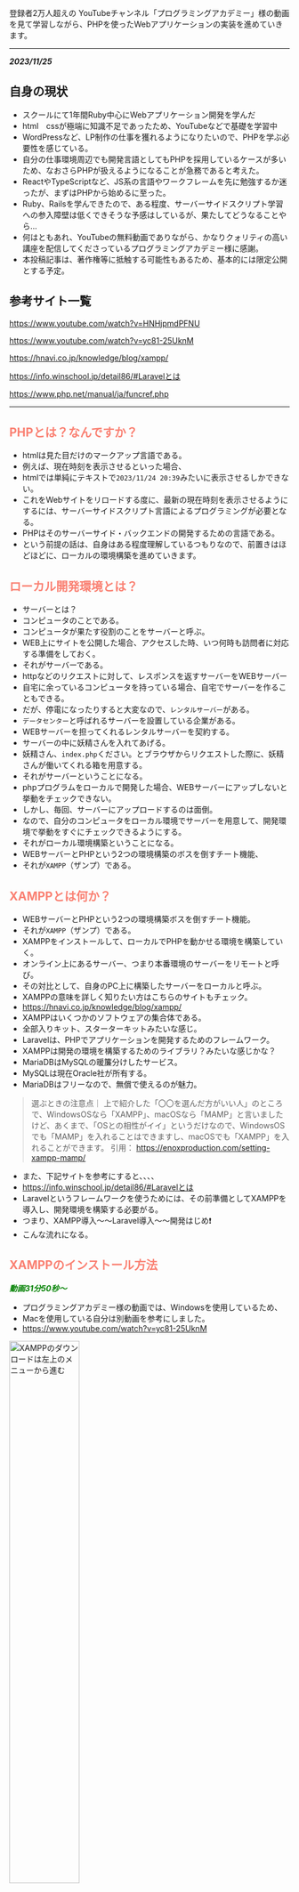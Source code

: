 登録者2万人超えの YouTubeチャンネル「プログラミングアカデミー」様の動画を見て学習しながら、PHPを使ったWebアプリケーションの実装を進めていきます。

<hr>

***2023/11/25***

## 自身の現状
- スクールにて1年間Ruby中心にWebアプリケーション開発を学んだ
- html　cssが極端に知識不足であったため、YouTubeなどで基礎を学習中
- WordPressなど、LP制作の仕事を獲れるようになりたいので、PHPを学ぶ必要性を感じている。
- 自分の仕事環境周辺でも開発言語としてもPHPを採用しているケースが多いため、なおさらPHPが扱えるようになることが急務であると考えた。
- ReactやTypeScriptなど、JS系の言語やワークフレームを先に勉強するか迷ったが、まずはPHPから始めるに至った。
- Ruby、Railsを学んできたので、ある程度、サーバーサイドスクリプト学習への参入障壁は低くできそうな予感はしているが、果たしてどうなることやら...
- 何はともあれ、YouTubeの無料動画でありながら、かなりクォリティの高い講座を配信してくださっているプログラミングアカデミー様に感謝。
- 本投稿記事は、著作権等に抵触する可能性もあるため、基本的には限定公開とする予定。



## 参考サイト一覧

https://www.youtube.com/watch?v=HNHjpmdPFNU

https://www.youtube.com/watch?v=yc81-25UknM

https://hnavi.co.jp/knowledge/blog/xampp/

https://info.winschool.jp/detail86/#Laravelとは

https://www.php.net/manual/ja/funcref.php


<hr>

## <font color="Salmon">PHPとは？なんですか？</font>

- htmlは見た目だけのマークアップ言語である。
- 例えば、現在時刻を表示させるといった場合、
- htmlでは単純にテキストで`2023/11/24 20:39`みたいに表示させるしかできない。
- これをWebサイトをリロードする度に、最新の現在時刻を表示させるようにするには、サーバーサイドスクリプト言語によるプログラミングが必要となる。
- PHPはそのサーバーサイド・バックエンドの開発するための言語である。
- という前提の話は、自身はある程度理解しているつもりなので、前置きはほどほどに、ローカルの環境構築を進めていきます。


## <font color="Salmon">ローカル開発環境とは？</font>

- サーバーとは？
- コンピュータのことである。
- コンピュータが果たす役割のことをサーバーと呼ぶ。
- WEB上にサイトを公開した場合、アクセスした時、いつ何時も訪問者に対応する準備をしておく。
- それがサーバーである。
- httpなどのリクエストに対して、レスポンスを返すサーバーをWEBサーバー
- 自宅に余っているコンピュータを持っている場合、自宅でサーバーを作ることもできる。
- だが、停電になったりすると大変なので、`レンタルサーバー`がある。
- `データセンター`と呼ばれるサーバーを設置している企業がある。
- WEBサーバーを担ってくれるレンタルサーバーを契約する。
- サーバーの中に妖精さんを入れてあげる。
- 妖精さん、`index.php`ください。とブラウザからリクエストした際に、妖精さんが働いてくれる箱を用意する。
- それがサーバーということになる。
- phpプログラムをローカルで開発した場合、WEBサーバーにアップしないと挙動をチェックできない。
- しかし、毎回、サーバーにアップロードするのは面倒。
- なので、自分のコンピュータをローカル環境でサーバーを用意して、開発環境で挙動をすぐにチェックできるようにする。
- それがローカル環境構築ということになる。
- WEBサーバーとPHPという2つの環境構築のボスを倒すチート機能、
- それが`XAMPP`（ザンプ）である。


## <font color="Salmon">XAMPPとは何か？</font>

- WEBサーバーとPHPという2つの環境構築ボスを倒すチート機能。
- それが`XAMPP`（ザンプ）である。
- XAMPPをインストールして、ローカルでPHPを動かせる環境を構築していく。
- オンライン上にあるサーバー、つまり本番環境のサーバーをリモートと呼び。
- その対比として、自身のPC上に構築したサーバーをローカルと呼ぶ。
- XAMPPの意味を詳しく知りたい方はこちらのサイトもチェック。
- https://hnavi.co.jp/knowledge/blog/xampp/
- XAMPPはいくつかのソフトウェアの集合体である。
- 全部入りキット、スターターキットみたいな感じ。
- Laravelは、PHPでアプリケーションを開発するためのフレームワーク。
- XAMPPは開発の環境を構築するためのライブラリ？みたいな感じかな？
- MariaDBはMySQLの暖簾分けしたサービス。
- MySQLは現在Oracle社が所有する。
- MariaDBはフリーなので、無償で使えるのが魅力。


> 選ぶときの注意点｜
上で紹介した「〇〇を選んだ方がいい人」のところで、WindowsOSなら「XAMPP」、macOSなら「MAMP」と言いましたけど、あくまで、「OSとの相性がイイ」というだけなので、WindowsOSでも「MAMP」を入れることはできますし、macOSでも「XAMPP」を入れることができます。
引用： https://enoxproduction.com/setting-xampp-mamp/

- また、下記サイトを参考にすると、、、、
- https://info.winschool.jp/detail86/#Laravelとは
- Laravelというフレームワークを使うためには、その前準備としてXAMPPを導入し、開発環境を構築する必要がる。
- つまり、XAMPP導入〜〜Laravel導入〜〜開発はじめ❗️
- こんな流れになる。




## <font color="Salmon">XAMPPのインストール方法</font>
***<font color="Green">動画31分50秒〜</font>***

- プログラミングアカデミー様の動画では、Windowsを使用しているため、
- Macを使用している自分は別動画を参考にしました。
- https://www.youtube.com/watch?v=yc81-25UknM
 

<img src="https://qiita-image-store.s3.ap-northeast-1.amazonaws.com/0/3486945/0376318e-87e4-d45f-3157-a64bcd2cb053.jpeg" alt="XAMPPのダウンロードは左上のメニューから進む" width=50% height=50%>


<img src="https://qiita-image-store.s3.ap-northeast-1.amazonaws.com/0/3486945/a0296545-e8d2-03a0-33c9-8f77cf2c0b18.jpeg" alt="XAMPPは一番新しいverのサイズが小さい方を選ぶ" width=50% height=50%>


- `xampp-osx-8.2.4-0-installer.app”は、開発元を検証できないため開けません。`
- このエラーが出た場合の対処は、、、

```
- 環境設定
- プライバシーとセキュリティ
- 一般タブ
- AppStoreに変更
- このまま開くをクリック
```

- これでアプリを開けました。
- あとは画面に従って`next`をクリック。
- インストールは5分くらいで完了します。


## <font color="Salmon">XAMPPの基本的な使い方</font>
- 基本的な使い方としては
- PHPの開発環境では毎回これを起動させる。
- そうすることで、ApacheやMySQLをすぐに起動させることができる。
- 使用するのは`Manage Server`タブの`Apache`や`MySQL`を`start`し、`Running...`状態して使用する。
- まずはローカルサーバーにアクセスしてみる。
- ブラウザで`localhost`と入力してEnterを押すと、、、、
- `http://localhost/dashboard/`という自分のPCローカルサーバーにブラウザがアクセスし、XAMPPのダッシュボード画面が開く。
- これはRailsでいうところの`Rails server`みたいなもんかな。。。
- ApacheとMySQLをrunningさせた状態で、ダッシュボードの`phpadmin`にアクセスすると、
- 以下のような管理画面になる。
- エラーになるときはMySQLを起動し忘れているなどの原因が考えられる。

<img src="https://qiita-image-store.s3.ap-northeast-1.amazonaws.com/0/3486945/08fa6d86-72dd-9903-28a0-c67c1467ed7e.jpeg" alt="" width=50% height=50%>


## <font color="Salmon">XAMPPの場合htdocs = localhost</font>
- XAMPPの場合htdocs = localhostとなる。
- VScodeでFinderからapplication/XAMPP/htdocsを開く。
- この`htdocs`がローカルの開発環境となるわけだ。
- Finderでこの`htdocs`をデスクトップへ移動させると、エイリアス（ショートカット）を作成できる。
- なので、やりたいひとはデスクトップにショートカット作っておくのも良い。
- 試しに、htdocs内で、htmlファイルとphpファイルを作ってみる。
- `test01:html`を新規作成
- `http://localhost/test01.html`にブラウザからアクセス
- すると、ローカルホストで開くことができた。

```html
<!DOCTYPE html>
<html lang="en">
<head>
  <meta charset="UTF-8">
  <meta name="viewport" content="width=device-width, initial-scale=1.0">
  <title>Document</title>
</head>
<body>
  <h1>localhost == htdocs なんです！</h1>
</body>
</html>
```


- またphpファイルも作ってみる。
- `test02.php`をhtdocsディレクトリ配下に作成


```php
<?php
  echo "おはようございます！";
?>
```

<img src="https://qiita-image-store.s3.ap-northeast-1.amazonaws.com/0/3486945/7455d00f-f0f4-d4f4-7eca-7ffcfd487958.jpeg" alt="" width=50% height=50%>


- 同様にphpファイルもローカルホスト上で表示させることができた。
- めっちゃ便利だな。XAMPP！
- でもLaravelとは何が違うんだろう、、、？
- MySQLとか、ターミナルとかでいじるのが普通だと思っていたから、こんな簡単に環境構築できてしまうとなんか拍子抜けだけど、、
- あれ、しかも、これGit管理できてないじゃん。
- GitHubに草生やせないじゃん_？？？？
- これ、XAMPPは、便利だけれど、企業の開発環境としてはほぼ使われないようだね。。。
- まぁ、この動画では、PHPのプログラミングにフォーカスした学習をするって感じになるね。
- 実際は、フレームワークの`Laravel`をインストールし、docker.composeで仮想環境を作って、その中でMySQLとかをいじる感じになるんじゃないかなぁと思う。
- ローカルのWebサーバーとしては、Macの場合、Apacheがプリインストールされているっぽい。
- なので、実質、LaravelとDocker、そしてMySQLの環境構築をやるのが、より実践的かもしんないね。
- `artisan serve`コマンドでlocalhost:8080ポートを指定したりすればいいのかなぁ？
- よく分からんけど、XAMPPは、まぁそんながっつり学ばなくても良さそうだぉ。



## <font color="Salmon">XAMPPの初期設定と初めてのPHPプログラミング</font>

***2023/11/26***
***動画37分25秒〜***


- `PHPinfo`を開くと、PHPのバージョン情報や設定が確認できる。
- 日付が`ドイツ・ベルリン`の時刻になってしまっているのでAsia/Tokyoに変更する
- `/Applications/XAMPP/etc/php.ini`ファイルを開く。
- VScodeで編集する

```ini
[Date]
; Defines the default timezone used by the date functions
; http://php.net/date.timezone
date.timezone=Europe/Berlin
```

```diff_ini
[Date]
; Defines the default timezone used by the date functions
; http://php.net/date.timezone
+ date.timezone=Asia/Tokyo
```
- これでApacheをストップさせて
- 再起動すると、Asisa/Tokyoに更新される。


***続いてMySQLを起動していく***

- `MySQL Database`を`start`で起動させる
-  `phpMyAdmin`ページを開く
- まずはパスワードを設定する
- ここはMySQL（MariaDB）を扱うページだ。
- ページ上部タブ`ユーザーアカウント`メニューをクリック
- `	root	localhost`という項目の`権限を編集をクリック`
- `change password`（パスワードを変更する）という項目をクリック
- 任意のパスワードを入力します。
- `*******`
- これで実行ボタンをクリックするとパスワードが更新される。
- この状態で`phpMyAdmiin`をリロードすると、エラーが表示される。
- パスワードを変更したことによるエラーである。
- 続いてこれを解消する。
- まずは、パス`/Applications/XAMPP/xamppfiles/phpmyadmin/config.inc.php`というファイルを開く。
- 以下の行に、先ほどのパスワードを追記してあげる。
- 権限者であることの警告がVScodeで出た場合は、承認して進める。

```diff_php:XAMPP/xamppfiles/phpmyadmin/config.inc.php
省略
...
+ $cfg['Servers'][$i]['password'] = '*********';
...
省略
```
- これで`phpMyAdmin`をリロードをすれば、元通り管理画面が出てくるようになる。
- これでOK。


<hr>

***初めてのPHPプログラミング(動画46分45秒〜)***

- これは、別動画でやったのと同様。

```php:test02.php
<?php
  echo "おはようございます！";
  echo 'Hello World!';
?>
```
- `http://localhost/test02.php`にブラウザでアクセス。
- これでテキストが表示される。
- これで、初めてのPHPプログラミング完了。

<hr>

***この動画で作っていく見本のアプリケーション***
- シンプルなPostのアプリを作る。
- `Ruby on Rails`で使った`scaffold`ライブラリで簡単に作れるあのやつ！
- 基本的なCRUDアプリケーションを作っていく。




## <font color="Salmon">PHPの書き方</font>

***phpの特徴***
- phpの書き方
- echo文の書き方
- シングルクォート、ダブルクォート
- phpはWebアプリケーションの開発のために作られたWebアプリ開発特化型のスクリプト言語である。
- 特徴として`<?php ?>`をhtmlに入れることで、html上でphpのプログラムを実行させることができる。
- 実際にhtmlにphpを書き込むのは非推奨じゃないかなぁ、、、？
- 半角スペースと改行は、単語の区切りという同じ意味を持つ。
- `;`セミコロンは、文章の終わりを示す。
- `''`シングルクォートや、`""`ダブルクォート→どちらも同じ`String`として扱われる。
- この辺はhtmlやrubyのerbファイルと同じかな。


***ポイント・注意点***

:::note info
半角スペースと改行は、単語の区切りという同じ意味を持つ。
:::

:::note warn
・改行の数はいくつ入れても、1つとして扱われる。
・全角スペースはエラーになるので注意
:::

:::note info
`.php`ファイルの中に、<DOCTYPE!>を宣言し、htmlを記述することができる。
これはおそらくRubyでいうところの`index.html.erb`みたいなものかなぁと思われる。
:::

- 総括すると、phpは最終的にhtmlとして表示する。
- phpはWebアプリケーション開発に特化して作られたスクリプト言語である。


***2023/11/27***

## <font color="Salmon">PHPの変数について</font>

- `chapter2`ディレクトリ作成
- そこに`1-2.php`ファイル作成
- 簡単なhtmlを作成していく
- `!`でtubキー、
- もしくは`html:5`でエンター
- bodyタグに`<?php?>`を実装
- 適当に`echo`する。
- VScodeにはオートセーブ機能を付けられる。（任意）
- 保存したらローカルホストサーバーを確認。
- ブラウザで`localhost/chapter2/1-2.php`にアクセス。
- echoが反映されている事を確認。
- さらにh1タグも入れてみる。
- `<?php echo '<h1>テキスト</h1>' ?>`
- こんな感じにできる！
- 確認できたら、このコードはもう使わないので、消すかコメントアウトしてOK。
- 続いて、適当に変数を定義し、適当にstringを入力する。

```php
<?php
  $name = '<h1>Hello World!</h1>';
  echo $name;
?>
```


:::note info
なぜ`localhost/...`というパスなのか？
これは`Apache`の設定によるものである！
知らなかった、、、💦
なお、Apacheは`Mac OS X`だとプリインストールされている模様。
つまり、Macの場合、`XAMPP`をわざわざ導入しなくても良い。
:::

:::note info
- なお、echoとprintは意味はほぼ同じ。
- だが、微妙に挙動が違う。
- 初心者の段階では気にしなくて良いらしい。
- `echo '<br/>';`または`echo '<br>';`で改行を挿入できる。
- シングルorダブルクォートで囲ってあげないとダメなので注意。
:::

:::note info
- プログラムは上から順番に実行される。
- これは基本だけど、重要。
:::

ここまでのコード
```php:htdocs/chapter2/1-2.php
<!DOCTYPE html>
  <html lang="en">
    <head>
      <meta charset="UTF-8">
      <meta name="viewport" content="width=device-width, initial-scale=1.0">
      <title>php_beginning</title>
    </head>
    <body>
      <?php
        $name = '<h1>Hello World!</h1>';
        echo $name;
        echo '<br>';
        echo $name;
        echo "<br/>";
        echo $name;
        // コメント
      ?>
    </body>
  </html>
```

ローカルホストで確認すると、このように画面に反映された。

<img src="https://qiita-image-store.s3.ap-northeast-1.amazonaws.com/0/3486945/21726b91-36b5-acd6-0d95-6ef38e8fc5be.jpeg" alt="Chapter2の実装後の画面" width=50% height=50%>

Chapter2はここまで。

<hr>

***2023/11/28***

## <font color="Salmon">PHPのデータ型（整数型）について</font>

- `chapter3`ディレクトリを作成
- `1-3.php`ファイルを作成
- 例に倣って`html`ファイルを生成
- （`html:5`または`!`でhtml基本のコードを自動生成）
- `<body>`タグ内に`<?php?>`タグを入れる
- 適当に変数を定義し、`string`を代入する。
- 変数を`echo`する
- 一旦、localhostでブラウザを確認。
- `http://localhost/chapter3/1-3.php`
- ここから新しい内容
- `echo 10;`とすると、データ型の`10`が出力される。
- `echo '10';`はString型なので注意。
- データ型の種類、integerなのかstringなのかを理解する。

```php
<body>
  <?php
    $name = 'Hello!';
    echo $name;
    echo '<br>';

    $number = 10 + 10;
    echo $number;
    echo '<br>';

    $string = '10 + 10';
    echo $string;
    echo '<br>';
  ?>
</body>
```

<img src="https://qiita-image-store.s3.ap-northeast-1.amazonaws.com/0/3486945/d745bbd2-dbdc-878d-e5dd-ed0400ba6262.jpeg" alt="integer型とstring型の違いの結果" width=50% height=50%>

chpater3はここまで。

<hr>

***2023/12/02***

## <font color="Salmon">PHPの基本データ型について</font>

- まずはChapter4ディレクトリを作成
- その配下に1-4.phpファイルを作る
- いつも通り htmlを基本コードを実装
- bodyタグにphpを宣言する。

:::note info
演算とは= ある値から別の値を作り出すこと。
例えば 3+5=8 は、2つの値から1つ値を出力するよは演算の中でも`二項演算`と呼ぶ。
他には、単項演算や三項演算などがある。
:::

- 文字列の結合演算とは、二項演算では、「あああ」+「いいい」
- `echo "あああ" . "いいい";`
- これで出力は`あああいいい`となる。
- Rubyでは+だった気がするけど、
- PHPでは、結合演算は「ドット」なんだね。

:::note info
結合演算は`左結合`と呼ばれ、左から順番に結合される。
なお、2つだけでなく3以上の結合も可能。
:::

- 整数、少数の結合演算もできる。

```php
$x = 0.1 + 0.2 -0.5;
echo $x
// => -0.2
```
:::note alert
要暗記❗️
整数型 = `int型`
少数型 = `float型`
論理型 = `bool型`
:::

- 論理型で重要な演算を紹介！
- `論理和`と`論理積`

:::note warn
論理和 = `または` `OR` という意味。
`a || b` もしくは`a or b`で表せる。
:::

:::note warn
論理積 = `かつ` `AND` という意味。
`a && b` もしくは`a and b`で表せる。
:::

- 上記は論理型における二項演算である。
- 論理型における単項演算がある。
- それは`!`をつける逆転だ

```php
$x = ! TRUE;
echo $x;
// => FALSE（意味が逆転する。破壊的なのかな？）
```

:::note info
$結婚相手の希望 = ! ブサイク;
=> 結婚相手はブサイクじゃない人
:::

以上、4つは基本であり超重要‼️
覚えておこう‼️

```php:おさらい
文字列型 `string型`
整数型 `int型`
少数型 `float型`
論理型 `bool型`
```


***2023/12/03***

## <font color="Salmon">PHPのNULL型とキャスト演算</font>

- 前回は基本データ型4つを覚えた。
- 今回はNULL型を学ぶ
- さらにキャスト演算も学ぶ


    // データ型：NULL型とキャスト演算について学ぶ
    // $x = NULL;
    // booleanなどの真偽値やNULLなどは大文字で書くのが慣例となっている。
    // NULLとは「無」を表すためのデータ型である。
    // 変数名には日本語も使えるものの、実用上、ほぼ英語しか使用しないので注意。
    // $Saturday_job = TRUE;
    // $Saturday_job_yes_or_no = TRUE or FALSE;
    // $Saturday_job_yes_or_no = "そもそも仕事してない"; = NULL;
    // このような真偽値ではない第三の選択肢を表すことなどに使う。
    // LINE ID教えて = いいよ=TRUE, いやだ=FALSE, ID持ってない=NULL;
    // PHPのデータ型は全部で10個ある。そのうちここまで5個覚えたましたね。
    // キャスト演算は単項演算
    // キャストとは型変換のことを指す。
    // ドル => 円, グラム => キロ, など

    // 重要な構文 var_dump;（正確には関数）
    var_dump(1);
    echo '<br>';
    // => int(1)
    // この構文はecho同様、出力するメソッドである。
    // 値と値のデータ型をセットで出力するというメソッドである。
    // htmlで表現する時には使わないが、上記の通り詳細な情報を教えてくれるので、デバッグの時によく使うらしい。

```php
    var_dump(1);
    echo '<br>';
    var_dump('1');
```

- 出力結果はこうなる。
- デバッグの際、数値とStringの違いがあることが、このメソッドを使うと分かる。

<img src="https://qiita-image-store.s3.ap-northeast-1.amazonaws.com/0/3486945/7c42943e-f9be-81e2-763e-13a903aa50e1.jpeg" alt="var_dumpの出力例画像" width=50% height=50%>

- また、`var_dump`は変数に対しても使うことができる。

```php
    $x = TRUE;
    var_dump($x);
    // 出力結果 => bool(true)
```

:::note info
- 用途としては、コードが肥大化した時、`変数`が何に対して付けられているか分からなくなることがあるので、そんな時に`var_dump`をよく使用する。
:::


***続いてはキャスト演算について***

```php
    $to_s = (string) 10;
    var_dump($to_s);
    echo '<br>';

    $to_i = (int) '10';
    var_dump($to_i);
    echo '<br>';
```

<img src="https://qiita-image-store.s3.ap-northeast-1.amazonaws.com/0/3486945/a2e5f365-a6bc-6160-5748-a58d411032c9.jpeg" alt="var_dumpを応用した変換事例" width=50% height=50%>

- `string(2)`の`2`というのは、文字列の文字数を表している。

:::note info
- このように、`( )`の中のデータ型に変換するという`var_dump`の使い方の応用。
- すべての変換規則を覚える必要はない。複雑すぎるので。
:::


***PHPの暗黙の型変換***

```php
    // phpの暗黙の型変換
    $xx =  '10' + '10';
    echo $xx;
    echo '<br>';
    var_dump($xx);
    echo '<br>';
```

<img src="https://qiita-image-store.s3.ap-northeast-1.amazonaws.com/0/3486945/4be5b377-ac2e-c19d-5480-9888af5c6eb8.jpeg" alt="php暗黙の型変換の事例" width=50% height=50%>

- 無理やりcastキャストしてくれる。
- こういうのを`弱い型付けの言語`と呼ぶ。
- 逆に勝手に型変換してくれない言語を`強い型付けの言語`と呼ぶ
- `JavaScript`も暗黙の型変換してくれる弱い型付けと呼ばれるらしい。
- 確か、`Ruby`は勝手に型変換してくれなかった気がする、、、
- 本来は、'' で囲っているので、Stringであるため、'1010'となるはずだが、phpは暗黙的に数値として判断してくれ、よしなに取り計らってくれるようだ。

:::note alert
- 優しい反面、バグの温床にもなっているので注意。
- 何よりも正しいデータ型でプログラミングすることが重要である。
:::

<br>
<hr>

## <font color="Salmon">PHPの if文 について</font>

- if文
- else文
- まずはこの2つをマスターしていこう。


```php
// TRUEの場合

if (TRUE) {
      echo '真偽値はTRUEです
      echo '<br>';
    }
    echo 'if関数の外側の出力だよ';
    echo '<br>';

// 出力 => 真偽値はTRUEです
//        if関数の外側の出力だよ
```

```php
// FALSEの場合

    if (FALSE) {
      echo '真偽値はTRUEです';
      echo '<br>';
    }
    echo 'if関数の外側の出力だよ';
    echo '<br>';

// 出力 => if関数の外側の出力だよ
// if関数内の処理は実行されず、関数の外側のechoだけ出力される。
```

***()の中身には変数を入れることもできる。***

```php
<?php
    $bool = TRUE;
    if ($bool) {
      $x = 5 + 3;
      echo $x;
      echo '<br>';
    }
    echo 'if関数の外側の出力だよ';
    echo '<br>';
?>
```

```terminal:出力結果
=> 8
=> if関数の外側の出力だよ
```

- 前回のおさらい論理和 OR　と、論理積 ANDだ。
- (TRUE || FALSE) = TRUEとなる。 
- (TRUE $$ FALSE) = FALSEとなる。 
- これに加えて、今回は ***比較演算*** を覚えよう。


```php
    var_dump(1 < 2); // => bool(true)
    echo '<br>';
    var_dump(1 > 2); // => bool(false)
    echo '<br>';
```

- ()の中身を比較演算にすることで、TRUEかFALSEを導き出す。
- さらに`var_dump`でデータ型とその処理結果を出力してくれる。
- 比較演算子については、ほぼRubyと同じなので大体理解しているのでOK。


```php
    var_dump(1 != 2); // bool(true) 逆の真偽値を返すので、等しくない場合にTRUEを返す
    echo '<br>';
    var_dump(1 != 1); // bool(false) 逆の真偽値を返すので、等しい場合にFALSEを返す
    echo '<br>';
```

:::note info
`!`（エクスクラメーションマーク）がつくと、逆の意味になる点には注意しておこう！
`!`は、たしかメソッドにつけると、破壊的になるはず？？Rubyではそうだったけど、PHPではまだ分からない。
:::


- 比較演算に対して変数をつけることもできる。
- なお、比較演算においても暗黙の型変換が行われてしまうので要注意。
- 親切機能と思いきや、これが開発におけるバグの温床になっているらしい。  


```php
<?php
    var_dump(1 < 'a');
    // => bool(false)と表示されてしまう。
    // => これ、Rubyだと例外になるんじゃなかったっけ？
?>
```

```php
    var_dump( 1 == '1'); // bool(true)
    var_dump( 1 == '2'); // bool(false)
```

:::note alert
phpだとこのような演算式が成立してしまう💦
そんな時は、暗黙の型変換を行わない事を指定する比較演算子を使用する
それが、`===`である!
これの場合、`値の比較に加え、データ型の一致も条件となって真偽値を返してくれるのだ！`
:::

```php
    var_dump( 1 === '1'); // => bool(false)
    var_dump( 1 === '2'); // => bool(false)
```

- `===`を使えば、きちんと、両方とも`FALSE`を返してくれるので、エラーだと気付きやすくなる。

<br><hr>


## <font color="Salmon">PHPの if文 をより深く学び、 else文 も学ぶ</font>

- chapter7ディレクトリを作成
- 1-7.phpファイルを作成し、htmlを生成
- ここまではいつも通り。

<br>

- 型変換のルールは複雑で多いので覚えなくて良い。
- 覚えるべきことはphpで`if文`を使用するときの型変換`cast`を行う際は、必ず`bool型`を指定してあげるという事だ。
- そうすれば、複雑なcastルールを覚える必要がなくなる。

```php
  <?php
    var_dump((bool) '文字列'); // => bool(true)
  ?>
```

- 続いて、`if-else構文`について学んでいく。

```php

    // 続いてelse構文について
    $x = -5;
    if ($x < 0) {
      echo 'プラスだよ';
    } else {
      echo 'マイナスだよ';
    }
    echo '<br>';
    // elseが2つ付いて、合計3つの条件式になったとしても、それが余事象の関係性ならば使える。
    $x = 0;
    if ($x > 0) {
        echo 'プラスだよ';
    } else if ($x < 0) {
        echo 'マイナスだよ';
    } else {
        echo 'ゼロだよ';
    }
    echo '<br>';
```

```terminal
出力 => マイナスだよ
出力 => ゼロだよ
```


- `互いに排他的、かつ網羅的である時`に、else構文が使える。
- 排他的とは例えば、数は0以上か0未満のどちらかであり、どちらが同時に成立することはない、という事を指している。
- それを互いに排他的であると呼ぶ。
- かつ、網羅的とは、どちらか一方に必ず該当するということ。
- この2つの条件が揃った場合、これを`余事象の関係`であると呼べる。

<br>


:::note info
また、if文は二重に書くこともできる。
:::

```php
    $z = -4;
    if ($z > 0) {
      if ($z % 2 === 0) {
        echo '正の偶数だよ';
      } else {
        echo '正の奇数だよ';
      }
    } elseif ($z < 0) {
      if ($z % 2 === 0) {
        echo '負の偶数だよ';
      } else {
        echo '負の奇数だよ';
      }
    } else {
      echo 'ゼロだよ';
    }
```

```terminal:出力結果
負の偶数だよ
```

else文については、ここまで


***2023/12/04***

## <font color="Salmon">PHPの連想配列について（その1）</font>

- コンピュータは2進数でしか理解できない。
- それを理解できるようにするために`型`が存在する。
- phpではデータ型は`基本型`、`スカラ型`、`複合型`の3種類で呼ばれる。
- `基本型`はそれ以上、分割できない型を指す。


```php
    $array = [
        'fruits' => 'apple'
    ];
    echo $array; // => Array
    echo '<br>'; // 改行
    var_dump($array) // => array(1) { ["fruits"]=> string(5) "apple" }
```

<img src="https://qiita-image-store.s3.ap-northeast-1.amazonaws.com/0/3486945/368dff3d-7111-7bf6-2348-b7552ec4b643.jpeg" alt="" width=50% height=50%>



- 複数の値も代入できる。
- その際は、`,`カンマで区切って改行する。

```php
    $array = [
        'fruits' => 'apple',
        'fruits' => 'orange',
        'drink' => 'coffee',
        'fruits' => 'banana',
        'drink' => 'green tea',
    ];
    echo $array;
    echo '<br>';
    var_dump($array)
```

- これを出力してみると、、、

```terminal
>>> var_dump($array)

array(2) { ["fruits"]=> string(6) "banana" ["drink"]=> string(9) "green tea" }

```

- array(2)の`2`は、キーの数を指している。
- 出力されるのは対応するキーの最後尾のレコードの`value`
- この連想配列では、`fruits`キーのレコードの最終である`banana`というvalueが出力された。
- また、`drink`キーでは、最終である`green tea`というvalueが出力された。

```php
    $array['food'] = 'yakitori';
    echo $array['food'];
    echo '<br>';
    var_dump($array);
    echo '<br>';
```

- 以下のように出力される。

```terminal
yakitori
array(3) { ["fruit"]=> string(6) "banana" ["drink"]=> string(9) "green tea" ["food"]=> string(8) "yakitori" }
```

- 上記のように、keyとvalueは追加することもできる。
- また、変数に対してキーを指定してあげると、その中身のvalueのレコードを取得できる。


<br>
<hr>


***2023/12/06〜12/08***


## <font color="Salmon">PHPの連想配列について（その2）</font>

- 連想配列は`キーバリュー型`のデータ構造である。
- 今回も、連想配列について深掘りしていく。
- 何度も言うが、暗黙の型変換は行われてないように実装する。
- またキーにするデータ型は統一させることも意識する。
- 一つの連想配列のデータに、複数のデータ型が混在しないようにする。
- 例としては`integer型`と`string型`が混在すると良くない。

***phpには厳密な`配列`というデータ型は無い***

- phpには先に説明した連想配列というものがあるが、配列という名称のデータ型は無い
- 他のスクリプト言語には`配列`と`連想配列`と分けられてデータ型が存在する。
- phpの場合、連想配列において、キーを0から始める連番で作ったものに関しては、人によって`配列`と呼ぶ事がある。

:::note info
phpで連想配列を配列と呼ぶ条件は、`キーが0から始まる連番であること`
他の言語では連想配列と配列は別々に用意されているものたが、phpの場合は、そのような区分けはされていないという規則になっている。
:::

```php
    <?php
        $player = [ "仁志", "清水", "高橋", "松井", "清原",];
        var_dump($player);
    ?>
```

```terminal
array(5) { [0]=> string(6) "仁志" [1]=> string(6) "清水" [2]=> string(6) "高橋" [3]=> string(6) "松井" [4]=> string(6) "清原" }
```
- 上記のように、keyを省略すると、自動的に0番から順番にキーが割り振られる。
- このように、phpでは連想配列から配列っぽいものを作り出すことができる。

:::note alert
`$player = [ "仁志", "清水", "高橋", "ゴジラ" => "松井"];`
このように、キーをinteger型であるのに、String型を混合しないようにしよう。
:::

- また、連想配列（配列）の最後尾にvalueを付け足すこともできる。
- その際は、`array_push`メソッドを使用する。
- `( )`の中には、`$変数名, '値'`とすることで追加できる。

```php
<?php
    $player = [ "仁志", "清水", "高橋", "松井", "清原",];
    array_push($player, "江藤", "二岡", "阿部", "上原");
    var_dump($player);
?>
```

```console
array(9) { [0]=> string(6) "仁志" [1]=> string(6) "清水" [2]=> string(6) "高橋" [3]=> string(6) "松井" [4]=> string(6) "清原" [5]=> string(6) "江藤" [6]=> string(6) "二岡" [7]=> string(6) "阿部" [8]=> string(6) "上原" }
```

:::note info
なお、追加する`value`が一つだけの場合は、以下のように省略が可能。
`$player[] = "江藤";`
:::


<hr><br>

***コメント***
```html
<!-- この頃のジャイアンツ打線、やべぇなwww -->
```
<br><hr>


***`array_merge`で配列同士を結合させる***
- `array_merge`で配列同士を結合させることができる。


```php
<?php
    $giants = [ "仁志", "清水", "高橋", "松井", "清原",];
    $japan = [ "ヌートバー", "近藤", "大谷", "村上" ];
    echo '<br>';
    $all_star = array_merge($giants, $japan);
    var_dump($all_star);
    echo '<br>';
    echo '<hr>';
?>
```

```console
array(9) { [0]=> string(6) "仁志" [1]=> string(6) "清水" [2]=> string(6) "高橋" [3]=> string(6) "松井" [4]=> string(6) "清原" [5]=> string(15) "ヌートバー" [6]=> string(6) "近藤" [7]=> string(6) "大谷" [8]=> string(6) "村上" }
```

:::note warn
なお、この`array_merge`メソッドは、結合後であっても、オリジナルの配列は変わらない。
phpのメソッドには、`破壊的であるメソッド`、`破壊的ではないメソッド`が存在する。
プログラムを実装する際は、使おうとするメソッドが`破壊的であるか否かを調べて理解した上で使う`ように努めよう。

***`破壊的`か？`非破壊的`か？***

:::

***その他配列関連のメソッド***

`array_unshift` = 配列の先頭に要素を追加する。
`array_shift` = 配列の`先頭`の要素を切り取る（抜き出す）。`var_dump`すると切り取った要素を返してくれる。
`array_pop` = 配列の`最後尾`から要素を切り取る（抜き出す）。`var_dump`すると切り取った要素を返してくれる。


:::note alert

`0 => 'ゼロ'`
`100 => 'ヒャク'`
このように、歯抜けの`key`を作らない方が良い！
仕方なく歯抜けのキーを作る際は、`'0' => 'ゼロ'`のように、`string型`でキーを定義する。これもあまりやりたくはないが、、、。
:::

<br><hr><br>

***2023/12/09***

## <font color="Salmon">PHPの for文 について</font>

- PHPの for文 について学ぶ
- for文なので、同じ処理をn回繰り返すとか、そんな感じだろうと思う。
- とりあえず書いてみたfor文はコレ。


```php
    <?php
        for ($i = 0; $i < 10; $i++) {
            echo 'こんにちは';
            echo '<br>';
        }
    ?>
        // for (初期化処理：主に変数を定義, 継続条件：どこまで継続するか, 更新処理：初期化処理の値に加える処理) {
            // 具体的に行う処理
        // }
```

```console:出力
こんにちは
こんにちは
こんにちは
こんにちは
こんにちは
こんにちは
こんにちは
こんにちは
こんにちは
こんにちは
```

- `$i++`は加算子もしくはインクリメントと呼ばれる。

:::note info
以下は全て同じ。変数に対して1ずつ足していくという意味。
- `$i++;`
- `$i = $i + 1;`
- `$i += 1;`
:::

- for文を抜けた後に変数`$i`をechoしてみると、、、、
- `10`と出力される。
- これは0〜9までの10回分である。 
- `$i < 10;`なので、10はfalseになる。

```php
echo $i;
// => 10
```

- 上記を確かめるためにこんなコードを実装してみる。

```php
    for ($x = 0; $x < 10; $x++) {
        $count = (string) $x;
        echo $count . '回目の繰り返しです。';
        echo '<br>';
    }
```

```console:出力結果
0回目の繰り返しです。
1回目の繰り返しです。
2回目の繰り返しです。
3回目の繰り返しです。
4回目の繰り返しです。
5回目の繰り返しです。
6回目の繰り返しです。
7回目の繰り返しです。
8回目の繰り返しです。
9回目の繰り返しです。
```

- `$count = (string) $x;　`　⇨  新たに変数`$count`にstring型を指定し、`for文`の値`$x`を代入する。
- それに、テキスト`回目の処理です`を加える。
- $countの値（string型）を手前に呼び出して、 `.`をつけて`Join`結合させた文章を作った。
- これを10回繰り返しehcoで呼び出している。
- echoで呼び出してみた結果を見て分かる通り、値は0から始まっているのが分かる。
- さらに10は条件式でfalseになっているので、`10回目の繰り返しです。`とは出力されていないのが理解できる。

:::note alert
`$count = (string) $x;`
これは暗黙の型変換を行わず自らのコードで`integer型`から`string型`に`cast（変換）`している。
:::



:::note info
`echo $count . 'テキスト';`は文字列の結合演算式である。
これに変わってこんな書き方もある。
`echo "{$count}テキスト";`という埋め込み型も使える。
※ただし、Stringを囲むクォーテーションは必ず`" "`ダブルクォーテーションでなければならないというルールがある。
※このへんは`Ruby`と同じだったかなぁ？？
:::

- 最後に、九九の掛け算を出力するfor文を作ってみる。

```php
    for ($i = 1; $i < 10; $i++) {
        for ($j = 1; $j < 10; $j++) {
          $x = $i * $j;
          echo "{$i}x{$j}={$x}";
          echo '<br>';
       }
    }
```

- 結果は以下の通り。

```terminal:出力
1x1=1
1x2=2
1x3=3
1x4=4
1x5=5
1x6=6
1x7=7
1x8=8
（中略）
9x6=54
9x7=63
9x8=72
9x9=81
```

<hr>
<br>

## <font color="Salmon">PHPの繰り返し処理総ざらい</font>

- for文をはじめとした、繰り返し処理のメソッドをまとめて学習していく。
- 今回は`lesson`ディレクトリを作り、その中に`1-11.php`ファイルを作って、実装していく。

<br>

***break文***
- ループ処理を中断するメソッド。
- 【使用例】ECサイトのカートの中に、セール商品が含まれているかどうか？を判定したい時、その条件に合致した場合にbreakで、中断する事ができる。

```php
<body>
  <?php
    $arr = [12, 45, 22, 67, 36, 5, 56, 13];
    
    //配列の要素数を取得
    $num = count($arr);
    $message = '含まれていません';
    for ($i = 0; $i < $num; $i++) {
      $value = $arr[$i];
      if ($value < 0) {
        $message = '含まれています';
        break;
      }
    }
    echo $message;
  ?>
</body>
```
- マイナスの数が無い場合→→`含まれていません`と出力される。
- マイナスの数がある場合→→`含まれています`と出力される。

<br>

***continue文***
- for文などの繰り返し処理を行う中で、ある条件の時は、その繰り返し処理をスキップして次の処理に進むというメソッド。
- 数字が入っている配列から偶数だけを足していって、その合計を求めるアルゴリズムを作ってみる。
- 以下の通り。

```php
<body>
  <?php
    $arr = [12, 45, 22, 67, 36, 5, 56, 13];
    
    //配列の要素数を取得
    $num = count($arr);
    $num = 0;
    for ($i = 0; $i < $num; $i++) {
      $value = $arr[$i];
      if ($value % 2 === 1) {
        continue;
      }
      $sum += $value;
    }
    echo $sum;
  ?>
</body>
```

:::note warn
上記のコードの場合、`if ($value % 2 === 0)`として、2で割り切れた場合に数を足すという書き方もできる。
だが、処理が100行を超えるような長いコードになった時、`どんな処理をするかを早めに宣言する`事で、コードの可読性が上がる。
そのため、`continue`メソッドは、単純なメソッドの機能以外にも、可読性を高めるなど、複数人での開発時に親切なコードを意識する上でも、重要なメソッドである。
:::

<br>

***while文***

- for文と似ている。
- for文では以下のように定義した事をまずは振り返る。

```php:for文の文法
<?php
  for (初期化式, 継続条件式, 更新式) {
    具体的に行う処理
  }
?>
```

- while文では以下のような文法になる。

```php:for文の文法
<?php
  初期化式
  while (継続条件式) {
    - 具体的に行う処理
    - 更新式
  }
?>
```

- for文とwhile文は似ているし、用途も似ている。
- シチュエーションによって、どちらが良いかを判断して使っていこう。
- while文を使って、先のプログラム「配列からマイナス数値を見つけた時にbreak」を作ってみる。

```php
    <?php
        $arr = [12, 45, 22, 67, 36, 5, 56, 13];
    
        // 配列の要素数を取得
        $num = count($arr);
        $message = '含まれていません';
        // 初期化式
        $i = 0;
        while ( $i < $num) {
            $value = $arr[$i];
            if ($value < 0) {
                $message = '含まれています';
                break;
            }
            // 更新式
            $i++;
        }
        echo $message;
    ?>
```

- 条件定義の初期化式が、while構文の外（前）に飛び出る。
- また条件の更新式がwihle構文の外（後）に飛び出る。
- forとwhileは、どっちがシンプルに書けるか？で選ぶのが良いだろう。
- コードが肥大化すると、whileの方が用途としては優先度が高くなると思われる。

<br>

***foreach文***

```php
    <?php
        foreach($連想配列名 as $変数名) {
            // 実行したい処理
        }
    ?>
```

- とても重要な構文
- 連想配列の値をひとつひとつ取り出したい時に使う構文・メソッドである。
- 上記の例で言うと、、、
- `$連想配列`の中の`value`の値が、`$変数`に一つ一つ代入される。
- という事である。以下がサンプルコード.


```php
<body>
    <?php
        // foreach文
        $array = [1, 2, 3, 4, 5];

        foreach($array as $value) {
            echo $value;
            echo '<br>';
        }
        echo '<br>';
        echo '<hr>';
    ?>
</body>
```

```terminal:出力結果
1
2
3
4
5
```

- 先に説明した3つの構文だが、`foreach`を使うとさらにシンプルに書けるのでオススメ。
- 先ほどの`マイナスの数字がある時に「含まれています」と表示させる`プログラムを、`foreach`で再度作ってみる。


```php
<?php
    // foreachで「マイナスの数があるか判定する」プログラム
    $num_array = [12, 45, 22, 67, 36, 5, 56, 13];
    $message = 'マイナスの数は含まれていません';
        foreach($num_array as $number) {
            if($number < 0) {
                $message = 'マイナスの数が含まれています';
                break;
            }
        }
    echo $message;
?>
```

```terminal:出力結果
マイナスがない場合 : マイナスの数は含まれていません
マイナスがある場合 : マイナスの数が含まれています
```

:::note info
このように、`foreach`を使うと、ループ処理の記述をシンプルにできる。
積極的に`foreach`を使っていこう！
:::

- また、foreachではkeyの値も取り出すことができる。
- 続いて、配列からフルーツの個数をひとつずつ出力するforeach文を作ってみる。

```php
<?php
    // foreachで「マイナスの数があるか判定する」プログラム
    $fruits = [
        'apple' => 3,
        'orange' => 5,
        'grape' => 2
    ];
    
    foreach($fruits as $key => $value) {
        echo "{$key}の数は{$value}個です。";
        echo '<br>';
    }
?>
```

```terminal:出力結果
appleの数は3個です。
orangeの数は5個です。
grapeの数は2個です。
```

<br><br>

## <font color="Salmon">PHPの関数について</font>

- 関数とは、inputしてfuncitionで処理を実行し、その結果をoutputするという一連の流れをプログラムしたもの。
- 出力結果は変数に代入され、他の場所から呼び出せたりする。
- 数学の関数に由来する。
- `Y = 2X + 1`という1次関数は、Xの値によって結果Yが異なる。
- これと同様に、PHPにおける関数も考えることができる。


:::note info
PHPの関数は主に2種類ある。
・`ビルトイン関数` ：元々phpに定義づけられている関数
・`ユーザー定義関数` ：ユーザーが自由に定義づけることができる関数
である。
:::

***ビルトイン関数の例***

```php
<?php
    // ビルトイン関数の例1
    $array = [1, 2, 3];
    $x = count($array);
    echo $x;
    // => 3 (配列の要素の数をカウントしてくれる関数count)
    
    // ビルトイン関数の例2
    $z = -10;
    $absolute_number = abs($z);
    echo $absolute_number;
    // => 10 (値の絶対値を返してくれる関数abs -10の絶対値は10である => absolute numberの略称)
?>
```

- 他にもいろんなビルトイン関数がある。
- 詳しくは公式ドキュメントを確認する。
- https://www.php.net/manual/ja/funcref.php

<hr>


***ユーザー定義関数の例***

- phpに限った話では無いが、
- ユーザー自身で関数を自作することができる。
- これをユーザー定義関数と呼ぶ


```php
function 関数名($仮引数1, $仮引数2){
  //処理
  return 返り値;
}
関数名($実引数);
```

- 引数には3〜4くらいで収める。
- それ以上の引数を渡すのはコードとしてよくない。
- 引数が多くなりそうな場合は、関数を複数に分けるなど、可読性を高めたプログラミングを意識する。
- 以下が関数の例


```php
<?php
  function add($x, $y) {
    $z = $x + $y;
    return $z;
    }
    
    $sum = add(15, 6);
    echo $sum;
    // => 21と表示される。
?>
```








<br>

### ***<font color="Green">✅ 次は動画03時間17分28秒〜</font>***

<br>








<br><br><br><br><br><br><br>
<hr>

## Qiita投稿でよく使うタグ

`## <font color="Salmon">サーモンピンク</font>`

`### <font color="MediumSeaGreen">シーグリーン</font>`

`<img src="" alt="" width=50% height=50%>`
